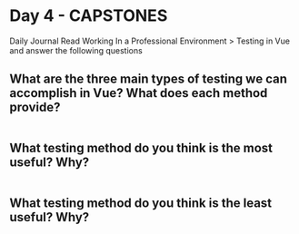 # Day 4 - CAPSTONES

Daily Journal
Read Working In a Professional Environment > Testing in Vue and answer the following questions

## What are the three main types of testing we can accomplish in Vue? What does each method provide?
```
```
## What testing method do you think is the most useful? Why?
```
```
## What testing method do you think is the least useful? Why?
```
```